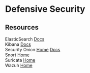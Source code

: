 # Defensive Security



## Resources

ElasticSearch [Docs](https://www.elastic.co/guide/en/elasticsearch/reference/current/index.html)<br>
Kibana [Docs](https://www.elastic.co/guide/en/kibana/current/index.html)<br>
Security Onion [Home](https://securityonionsolutions.com) [Docs](https://docs.securityonion.net/en/2.3/)<br>
Snort [Home](https://www.snort.org)<br>
Suricata [Home](https://suricata.io)<br>
Wazuh [Home](https://wazuh.com)<br>
